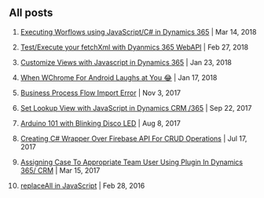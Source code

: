 ﻿## All posts

1. [Executing Worflows using JavaScript/C# in Dynamics 365](../executing-workflows-using-javascript-c-sharp-example-dynamics-365) | Mar 14, 2018

1. [Test/Execute your fetchXml with Dyanmics 365 WebAPI](../test-fetchxml-with-webapi-dynamics-365-fetchxml-tester/) | Feb 27, 2018

1. [Customize Views with Javascript in Dynamics 365](../customize-views-with-javascript-in-dynamics-365) | Jan 23, 2018

1. [When WChrome For Android Laughs at You 😂](../when-chrome-for-android-laughs-at-you/ReadMe.md) | Jan 17, 2018

1. [Business Process Flow Import Error](../bpf-import-error-this-process-cannot-be-imported-because-it-cannot-be-updated-or-does-not-have-a-unique-name-dynamics-365/ReadMe.md) | Nov 3, 2017

1. [Set Lookup View with JavaScript in Dynamics CRM /365](../set-lookup-view-with-javascript-dynamics-crm-365/ReadMe.md) | Sep 22, 2017

1. [Arduino 101 with Blinking Disco LED](../arduino-101-disco-led/ReadMe.md) | Aug 8, 2017

1. [Creating C# Wrapper Over Firebase API For CRUD Operations](../creating-c-sharp-wrapper-over-firebase-api-for-basic-crud/ReadMe.md) | Jul 17, 2017

1. [Assigning Case To Appropriate Team User Using Plugin In Dynamics 365/ CRM](../assigning-case-to-appropriate-team-user-using-plugin-in-dynamics-365-crm/ReadMe.md) | Mar 15, 2017

1. [replaceAll in JavaScript](../replaceall-in-javascript/ReadMe.md) | Feb 28, 2016

[//]: # (http://www.c-sharpcorner.com/code/2396/replaceall-in-javascript-without-jquery.aspx)
